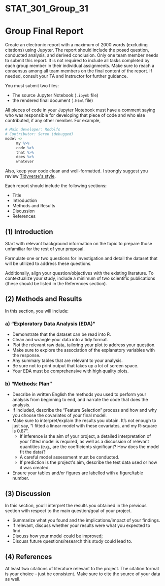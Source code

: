 # STAT_301_Group_31

# Group Final Report
Create an electronic report with a maximum of 2000 words (excluding citations) using Jupyter. The report should include the posed question, conducted analysis, and derived conclusion. Only one team member needs to submit this report. It is not required to include all tasks completed by each group member in their individual assignments. Make sure to reach a consensus among all team members on the final content of the report. If needed, consult your TA and Instructor for further guidance.

You must submit two files:
- The source Jupyter Notebook (```.ipynb``` file)
- the rendered final document (```.html``` file)

All pieces of code in your Jupyter Notebook must have a comment saying who was responsible for developing that piece of code and who else contributed, if any other member. For example,

```R
# Main developer: Rodolfo 
# Contributor: Seren (debugged)
model <-
     my %>%
     code %>%
     that %>%
     does %>%
     whatever
```
Also, keep your code clean and well-formatted. I strongly suggest you review [Tidyverse's style](https://style.tidyverse.org/syntax.html).

Each report should include the following sections:
- Title
- Introduction
- Methods and Results
- Discussion
- References

## (1) Introduction
Start with relevant background information on the topic to prepare those unfamiliar for the rest of your proposal.

Formulate one or two questions for investigation and detail the dataset that will be utilized to address these questions.

Additionally, align your question/objectives with the existing literature. To contextualize your study, include a minimum of two scientific publications (these should be listed in the References section).

## (2) Methods and Results
In this section, you will include:

### a) “Exploratory Data Analysis (EDA)”

- Demonstrate that the dataset can be read into R.
- Clean and wrangle your data into a tidy format.
- Plot the relevant raw data, tailoring your plot to address your question.
- Make sure to explore the association of the explanatory variables with the response.
- Any summary tables that are relevant to your analysis.
- Be sure not to print output that takes up a lot of screen space.
- Your EDA must be comprehensive with high quality plots.

### b) “Methods: Plan”

- Describe in written English the methods you used to perform your analysis from beginning to end, and narrate the code that does the analysis.
- If included, describe the “Feature Selection” process and how and why you choose the covariates of your final model.
- Make sure to interpret/explain the results you obtain. It’s not enough to just say, “I fitted a linear model with these covariates, and my R-square is 0.87”.
    - If inference is the aim of your project, a detailed interpretation of your fitted model is required, as well as a discussion of relevant quantities (e.g., are the coefficients significant? How does the model fit the data)?
    - A careful model assessment must be conducted.
    - If prediction is the project's aim, describe the test data used or how it was created.
- Ensure your tables and/or figures are labelled with a figure/table number.

## (3) Discussion
In this section, you’ll interpret the results you obtained in the previous section with respect to the main question/goal of your project.

- Summarize what you found and the implications/impact of your findings.
- If relevant, discuss whether your results were what you expected to find.
- Discuss how your model could be improved;
- Discuss future questions/research this study could lead to.

## (4) References
At least two citations of literature relevant to the project. The citation format is your choice – just be consistent. Make sure to cite the source of your data as well.